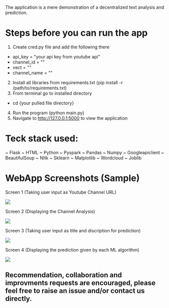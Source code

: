 The application is a mere demonstration of a decentralized text analysis and prediction.

# Steps before you can run the app
1) Create cred.py file and add the following there
- api_key = "your api key from youtube api"
- channel_id = ""
- vect = ""
- channel_name = ""
2) Install all libraries from requirements.txt (pip install -r /path/to/requirements.txt)
3) From terminal go to installed directory
- cd {your pulled file directory}
4) Run the program (python main.py)
5) Navigate to http://127.0.0.1:5000 to view the application

# Teck stack used:
~ Flask
~ HTML
~ Python
~ Pyspark
~ Pandas
~ Numpy
~ Googleapiclient
~ BeautifulSoup
~ Nltk
~ Sklearn
~ Matplotlib
~ Wordcloud
~ Joblib

# WebApp Screenshots (Sample)
Screen 1 (Taking user input as Youtube Channel URL)

<img src="https://github.com/amoghkokari/youTube_textMining_ML_Analysis/blob/master/WebAppScreenShots/First.png">


Screen 2 (Displaying the Channel Analysis)

<img src="https://github.com/amoghkokari/youTube_textMining_ML_Analysis/blob/master/WebAppScreenShots/Second.png">


Screen 3 (Taking user input as title and discription for prediction)

<img src="https://github.com/amoghkokari/youTube_textMining_ML_Analysis/blob/master/WebAppScreenShots/Third.png">


Screen 4 (Displaying the prediction given by each ML algorithm)

<img src="https://github.com/amoghkokari/youTube_textMining_ML_Analysis/blob/master/WebAppScreenShots/Fourth.png">

## Recommendation, collaboration and improvments requests are encouraged, please feel free to raise an issue and/or contact us directly.

